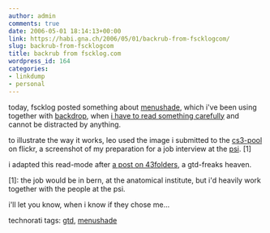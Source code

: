 ```yaml
---
author: admin
comments: true
date: 2006-05-01 18:14:13+00:00
link: https://habi.gna.ch/2006/05/01/backrub-from-fscklogcom/
slug: backrub-from-fscklogcom
title: backrub from fscklog.com
wordpress_id: 164
categories:
- linkdump
- personal
---
```



today, fscklog posted something about [menushade](http://www.fscklog.com/2006/05/menushade_die_d.html), which i've been using together with [backdrop](http://www.johnhaney.com/backdrop/), when [i have to read something carefully](http://www.flickr.com/photos/habi/136308780/in/pool-cs3/) and cannot be distracted by anything.
  
to illustrate the way it works, leo used the image i submitted to the [cs3-pool](http://www.flickr.com/groups/cs3/pool/) on flickr, a screenshot of my preparation for a job interview at the [psi](http://www.psi.ch/). [1]
  
i adapted this read-mode after [a post on 43folders](http://www.43folders.com/2006/04/17/fsm2-electric-boogaloo/), a gtd-freaks heaven.



[1]: the job would be in bern, at the anatomical institute, but i'd heavily work together with the people at the psi.
  
i'll let you know, when i know if they chose me...





technorati tags: [gtd](http://www.technorati.com/tag/gtd), [menushade](http://www.technorati.com/tag/menushade)
